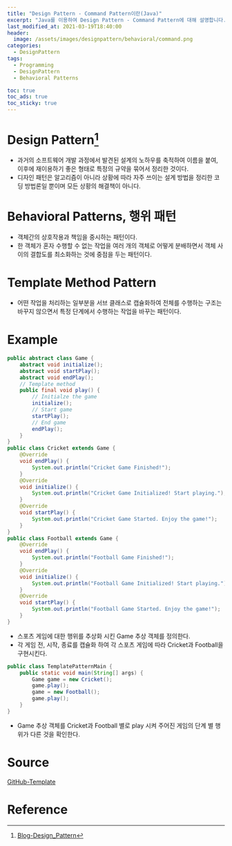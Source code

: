 ```yaml
---
title: "Design Pattern - Command Pattern이란(Java)"
excerpt: "Java를 이용하여 Design Pattern - Command Pattern에 대해 설명합니다."
last_modified_at: 2021-03-19T18:40:00
header:
  image: /assets/images/designpattern/behavioral/command.png
categories:
  - DesignPattern
tags:
  - Programming
  - DesignPattern
  - Behavioral Patterns

toc: true
toc_ads: true
toc_sticky: true
---
```

# Design Pattern[^DesignPattern]
- 과거의 소프트웨어 개발 과정에서 발견된 설계의 노하우를 축적하여 이름을 붙여, 이후에 재이용하기 좋은 형태로 특정의 규약을 묶어서 정리한 것이다.
- 디자인 패턴은 알고리즘이 아니라 상황에 따라 자주 쓰이는 설계 방법을 정리한 코딩 방법론일 뿐이며 모든 상황의 해결책이 아니다.

# Behavioral Patterns, 행위 패턴
- 객체간의 상호작용과 책임을 중시하는 패턴이다.
- 한 객체가 혼자 수행할 수 없는 작업을 여러 개의 객체로 어떻게 분배하면서 객체 사이의 결합도를 최소화하는 것에 중점을 두는 패턴이다.

# Template Method Pattern
- 어떤 작업을 처리하는 일부분을 서브 클래스로 캡슐화하여 전체를 수행하는 구조는 바꾸지 않으면서 특정 단계에서 수행하는 작업을 바꾸는 패턴이다.

# Example
```java
public abstract class Game {
	abstract void initialize();
	abstract void startPlay();
	abstract void endPlay();
	// Template method
	public final void play() {
		// Initialze the game
		initialize();
		// Start game
		startPlay();
		// End game
		endPlay();
	}
}
public class Cricket extends Game {
	@Override
	void endPlay() {
		System.out.println("Cricket Game Finished!");
	}
	@Override
	void initialize() {
		System.out.println("Cricket Game Initialized! Start playing.");
	}
	@Override
	void startPlay() {
		System.out.println("Cricket Game Started. Enjoy the game!");
	}
}
public class Football extends Game {
	@Override
	void endPlay() {
		System.out.println("Football Game Finished!");
	}
	@Override
	void initialize() {
		System.out.println("Football Game Initialized! Start playing.");
	}
	@Override
	void startPlay() {
		System.out.println("Football Game Started. Enjoy the game!");
	}
}
```

- 스포츠 게임에 대한 행위를 추상화 시킨 Game 추상 객체를 정의한다.
- 각 게임 전, 시작, 종료를 캡슐화 하여 각 스포츠 게임에 따라 Cricket과 Football을 구현시킨다.

```java
public class TemplatePatternMain {
	public static void main(String[] args) {
		Game game = new Cricket();
		game.play();
		game = new Football();
		game.play();
	}
}
```

- Game 추상 객체를 Cricket과 Football 별로 play 시켜 주어진 게임의 단계 별 행위가 다른 것을 확인한다.

# Source
[GitHub-Template](https://github.com/GracefulSoul/Sample/tree/master/src/main/java/gracefulsoul/designpattern/behavioral/template)

# Reference
[^DesignPattern]: [Blog-Design_Pattern](../designpattern)